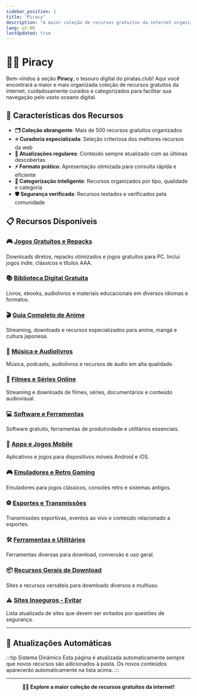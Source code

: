 ```yaml
---
sidebar_position: 1
title: "Piracy"
description: "A maior coleção de recursos gratuitos da internet organizados por categoria"
lang: pt-BR
lastUpdated: true
---
```


# 🏴‍☠️ Piracy

Bem-vindos à seção **Piracy**, o tesouro digital do piratas.club! Aqui você encontrará a maior e mais organizada coleção de recursos gratuitos da internet, cuidadosamente curados e categorizados para facilitar sua navegação pelo vasto oceano digital.

## 🎯 Características dos Recursos

- **🗂️ Coleção abrangente**: Mais de 500 recursos gratuitos organizados
- **⭐ Curadoria especializada**: Seleção criteriosa dos melhores recursos da web
- **🔄 Atualizações regulares**: Conteúdo sempre atualizado com as últimas descobertas
- **⚡ Formato prático**: Apresentação otimizada para consulta rápida e eficiente
- **🧭 Categorização inteligente**: Recursos organizados por tipo, qualidade e categoria
- **🛡️ Segurança verificada**: Recursos testados e verificados pela comunidade

## 📋 Recursos Disponíveis

### 🎮 [Jogos Gratuitos e Repacks](/dbordo/piracy/games)
Downloads diretos, repacks otimizados e jogos gratuitos para PC. Inclui jogos indie, clássicos e títulos AAA.

### 📚 [Biblioteca Digital Gratuita](/dbordo/piracy/books)
Livros, ebooks, audiolivros e materiais educacionais em diversos idiomas e formatos.

### 🎬 [Guia Completo de Anime](/dbordo/piracy/anime)
Streaming, downloads e recursos especializados para anime, mangá e cultura japonesa.

### 🎵 [Música e Audiolivros](/dbordo/piracy/music)
Música, podcasts, audiolivros e recursos de áudio em alta qualidade.

### 🎥 [Filmes e Séries Online](/dbordo/piracy/movies_and_tv)
Streaming e downloads de filmes, séries, documentários e conteúdo audiovisual.

### 💻 [Software e Ferramentas](/dbordo/piracy/software)
Software gratuito, ferramentas de produtividade e utilitários essenciais.

### 📱 [Apps e Jogos Mobile](/dbordo/piracy/mobile)
Aplicativos e jogos para dispositivos móveis Android e iOS.

### 🎮 [Emuladores e Retro Gaming](/dbordo/piracy/emulators)
Emuladores para jogos clássicos, consoles retro e sistemas antigos.

### ⚽ [Esportes e Transmissões](/dbordo/piracy/sports)
Transmissões esportivas, eventos ao vivo e conteúdo relacionado a esportes.

### 🛠️ [Ferramentas e Utilitários](/dbordo/piracy/tools)
Ferramentas diversas para download, conversão e uso geral.

### 📦 [Recursos Gerais de Download](/dbordo/piracy/all_purpose)
Sites e recursos versáteis para downloads diversos e multiuso.

### ⚠️ [Sites Inseguros - Evitar](/dbordo/piracy/unsafe_sites)
Lista atualizada de sites que devem ser evitados por questões de segurança.

---

## 🔄 Atualizações Automáticas

:::tip Sistema Dinâmico
Esta página é atualizada automaticamente sempre que novos recursos são adicionados à pasta. Os novos conteúdos aparecerão automaticamente na lista acima.
:::

---

<div align="center">

**🏴‍☠️ Explore a maior coleção de recursos gratuitos da internet!**

</div>